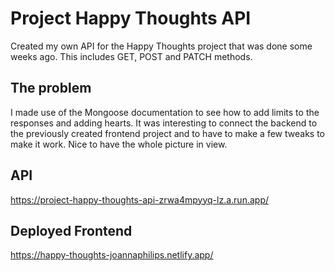 # Project Happy Thoughts API

Created my own API for the Happy Thoughts project that was done some weeks ago. 
This includes GET, POST and PATCH methods. 

## The problem

I made use of the Mongoose documentation to see how to add limits to the responses and adding hearts. 
It was interesting to connect the backend to the previously created frontend project and to have to make a few tweaks to make it work. Nice to have the whole picture in view. 

## API

https://project-happy-thoughts-api-zrwa4mpyyq-lz.a.run.app/

## Deployed Frontend

https://happy-thoughts-joannaphilips.netlify.app/


